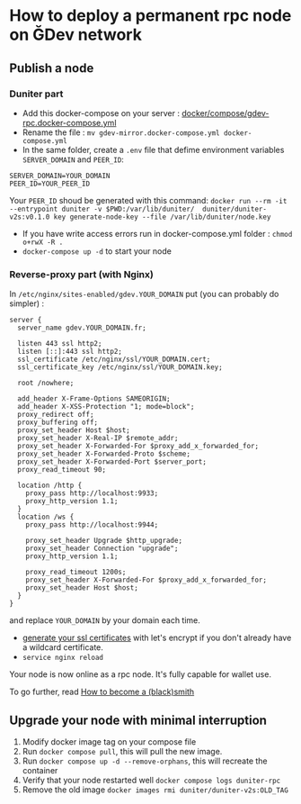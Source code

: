 # How to deploy a permanent rpc node on ĞDev network

## Publish a node

### Duniter part

- Add this docker-compose on your server :
[docker/compose/gdev-rpc.docker-compose.yml](https://git.duniter.org/nodes/rust/duniter-v2s/-/blob/master/docker/compose/gdev-mirror.docker-compose.yml)
- Rename the file : `mv gdev-mirror.docker-compose.yml docker-compose.yml`
- In the same folder, create a `.env` file that defime environment variables `SERVER_DOMAIN` and `PEER_ID`:
```
SERVER_DOMAIN=YOUR_DOMAIN
PEER_ID=YOUR_PEER_ID
```

Your `PEER_ID` shoud be generated with this command: `docker run --rm -it --entrypoint duniter -v $PWD:/var/lib/duniter/  duniter/duniter-v2s:v0.1.0 key generate-node-key --file /var/lib/duniter/node.key`
- If you have write access errors run in docker-compose.yml folder : `chmod o+rwX -R .`
- `docker-compose up -d` to start your node

### Reverse-proxy part (with Nginx)

In `/etc/nginx/sites-enabled/gdev.YOUR_DOMAIN` put (you can probably do simpler) :
```
server {
  server_name gdev.YOUR_DOMAIN.fr;

  listen 443 ssl http2;
  listen [::]:443 ssl http2;
  ssl_certificate /etc/nginx/ssl/YOUR_DOMAIN.cert;
  ssl_certificate_key /etc/nginx/ssl/YOUR_DOMAIN.key;

  root /nowhere;

  add_header X-Frame-Options SAMEORIGIN;
  add_header X-XSS-Protection "1; mode=block";
  proxy_redirect off;
  proxy_buffering off;
  proxy_set_header Host $host;
  proxy_set_header X-Real-IP $remote_addr;
  proxy_set_header X-Forwarded-For $proxy_add_x_forwarded_for;
  proxy_set_header X-Forwarded-Proto $scheme;
  proxy_set_header X-Forwarded-Port $server_port;
  proxy_read_timeout 90;

  location /http {
    proxy_pass http://localhost:9933;
    proxy_http_version 1.1;
  }
  location /ws {
    proxy_pass http://localhost:9944;

    proxy_set_header Upgrade $http_upgrade;
    proxy_set_header Connection "upgrade";
    proxy_http_version 1.1;

    proxy_read_timeout 1200s;
    proxy_set_header X-Forwarded-For $proxy_add_x_forwarded_for;
    proxy_set_header Host $host;
  }
}
```
and replace `YOUR_DOMAIN` by your domain each time.

- [generate your ssl certificates](https://github.com/acmesh-official/acme.sh) with let's encrypt
  if you don't already have a wildcard certificate.
- `service nginx reload`

Your node is now online as a rpc node. It's fully capable for wallet use.

To go further, read [How to become a (black)smith](./smith.md)

## Upgrade your node with minimal interruption

1. Modify docker image tag on your compose file
2. Run `docker compose pull`, this will pull the new image.
3. Run `docker compose up -d --remove-orphans`, this will recreate the container
4. Verify that your node restarted well `docker compose logs duniter-rpc`
5. Remove the old image `docker images rmi duniter/duniter-v2s:OLD_TAG`
